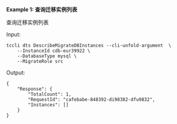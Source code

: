 **Example 1: 查询迁移实例列表**

查询迁移实例列表

Input: 

```
tccli dts DescribeMigrateDBInstances --cli-unfold-argument  \
    --InstanceId cdb-eur39922 \
    --DatabaseType mysql \
    --MigrateRole src
```

Output: 
```
{
    "Response": {
        "TotalCount": 1,
        "RequestId": "cafebabe-848392-di98382-dfu9832",
        "Instances": []
    }
}
```

